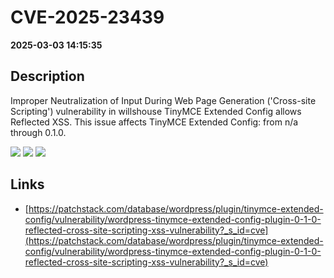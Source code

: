 # CVE-2025-23439

**2025-03-03 14:15:35**

## Description
Improper Neutralization of Input During Web Page Generation ('Cross-site Scripting') vulnerability in willshouse TinyMCE Extended Config allows Reflected XSS. This issue affects TinyMCE Extended Config: from n/a through 0.1.0.

![](https://img.shields.io/static/v1?label=Score&message=7.1&color=red)
![](https://img.shields.io/static/v1?label=Severity&message=HIGH&color=red)
![](https://img.shields.io/static/v1?label=CWE&message=XSS&color=green)

## Links
- [https://patchstack.com/database/wordpress/plugin/tinymce-extended-config/vulnerability/wordpress-tinymce-extended-config-plugin-0-1-0-reflected-cross-site-scripting-xss-vulnerability?_s_id=cve](https://patchstack.com/database/wordpress/plugin/tinymce-extended-config/vulnerability/wordpress-tinymce-extended-config-plugin-0-1-0-reflected-cross-site-scripting-xss-vulnerability?_s_id=cve)
